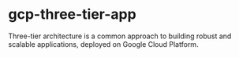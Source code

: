 # gcp-three-tier-app
Three-tier architecture is a common approach to building robust and scalable applications, deployed on Google Cloud Platform.

